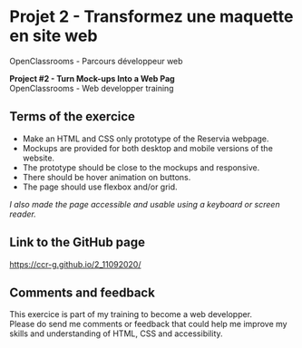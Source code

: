 # Projet 2 - Transformez une maquette en site web
OpenClassrooms - Parcours développeur web

**Project #2 - Turn Mock-ups Into a Web Pag**<br>
OpenClassrooms - Web developper training

## Terms of the exercice
* Make an HTML and CSS only prototype of the Reservia webpage.
* Mockups are provided for both desktop and mobile versions of the website.
* The prototype should be close to the mockups and responsive.
* There should be hover animation on buttons.
* The page should use flexbox and/or grid.

*I also made the page accessible and usable using a keyboard or screen reader.*

## Link to the GitHub page
https://ccr-g.github.io/2_11092020/

## Comments and feedback
This exercice is part of my training to become a web developper.<br>
Please do send me comments or feedback that could help me improve my skills and understanding of HTML, CSS and accessibility.
